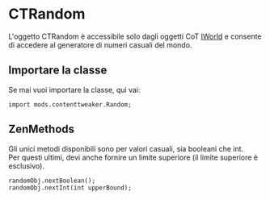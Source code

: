 # CTRandom

L'oggetto CTRandom è accessibile solo dagli oggetti CoT [IWorld](/Mods/ContentTweaker/Vanilla/Types/World/IWorld/) e consente di accedere al generatore di numeri casuali del mondo.

## Importare la classe

Se mai vuoi importare la classe, qui vai:

```zenscript
import mods.contenttweaker.Random;
```

## ZenMethods

Gli unici metodi disponibili sono per valori casuali, sia booleani che int.  
Per questi ultimi, devi anche fornire un limite superiore (il limite superiore è esclusivo).

```zenscript
randomObj.nextBoolean();
randomObj.nextInt(int upperBound);
```